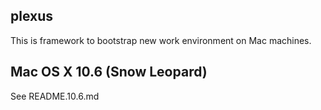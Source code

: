 plexus
------

This is framework to bootstrap new work environment on Mac machines.

Mac OS X 10.6 (Snow Leopard)
----------------------------

See README.10.6.md
